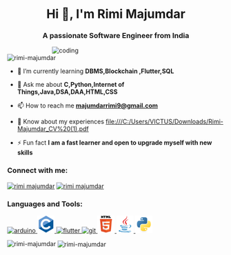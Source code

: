 
<h1 align="center">Hi 👋, I'm Rimi Majumdar</h1>
<h3 align="center">A passionate Software Engineer from India</h3>

<img align = "right" alt="coding" width="400" src="https://camo.githubusercontent.com/b70081ec9c6d16a35bf18610619030bfc810cda3118051cf75ace93700e233c1/68747470733a2f2f63646e2e6472696262626c652e636f6d2f75736572732f313336343032392f73637265656e73686f74732f31363039333236382f6d656469612f36386538326137666234393034363134613930363664366235343063313462322e676966">

<p align="left"> <img src="https://komarev.com/ghpvc/?username=rimi-majumdar&label=Profile%20views&color=0e75b6&style=flat" alt="rimi-majumdar" /> </p>

- 🌱 I’m currently learning **DBMS,Blockchain ,Flutter,SQL**

- 💬 Ask me about **C,Python,Internet of Things,Java,DSA,DAA,HTML,CSS**

- 📫 How to reach me **majumdarrimi9@gmail.com**

- 📄 Know about my experiences [file:///C:/Users/VICTUS/Downloads/Rimi-Majumdar_CV%20(1).pdf](file:///C:/Users/VICTUS/Downloads/Rimi-Majumdar_CV%20(1).pdf)

- ⚡ Fun fact **I am a fast learner and open to upgrade myself with new skills**

<h3 align="left">Connect with me:</h3>
<p align="left">
<a href="https://linkedin.com/in/rimi majumdar" target="blank"><img align="center" src="https://raw.githubusercontent.com/rahuldkjain/github-profile-readme-generator/master/src/images/icons/Social/linked-in-alt.svg" alt="rimi majumdar" height="30" width="40" /></a>
<a href="https://instagram.com/rimi majumdar" target="blank"><img align="center" src="https://raw.githubusercontent.com/rahuldkjain/github-profile-readme-generator/master/src/images/icons/Social/instagram.svg" alt="rimi majumdar" height="30" width="40" /></a>
</p>

<h3 align="left">Languages and Tools:</h3>
<p align="left"> <a href="https://www.arduino.cc/" target="_blank" rel="noreferrer"> <img src="https://cdn.worldvectorlogo.com/logos/arduino-1.svg" alt="arduino" width="40" height="40"/> </a> <a href="https://www.cprogramming.com/" target="_blank" rel="noreferrer"> <img src="https://raw.githubusercontent.com/devicons/devicon/master/icons/c/c-original.svg" alt="c" width="40" height="40"/> </a> <a href="https://flutter.dev" target="_blank" rel="noreferrer"> <img src="https://www.vectorlogo.zone/logos/flutterio/flutterio-icon.svg" alt="flutter" width="40" height="40"/> </a> <a href="https://git-scm.com/" target="_blank" rel="noreferrer"> <img src="https://www.vectorlogo.zone/logos/git-scm/git-scm-icon.svg" alt="git" width="40" height="40"/> </a> <a href="https://www.w3.org/html/" target="_blank" rel="noreferrer"> <img src="https://raw.githubusercontent.com/devicons/devicon/master/icons/html5/html5-original-wordmark.svg" alt="html5" width="40" height="40"/> </a> <a href="https://www.java.com" target="_blank" rel="noreferrer"> <img src="https://raw.githubusercontent.com/devicons/devicon/master/icons/java/java-original.svg" alt="java" width="40" height="40"/> </a> <a href="https://www.python.org" target="_blank" rel="noreferrer"> <img src="https://raw.githubusercontent.com/devicons/devicon/master/icons/python/python-original.svg" alt="python" width="40" height="40"/> </a> </p>

<p><img align="left" src="https://github-readme-stats.vercel.app/api/top-langs?username=rimi-majumdar&show_icons=true&locale=en&layout=compact" alt="rimi-majumdar" /></p>

<p>&nbsp;<img align="center" src="https://github-readme-stats.vercel.app/api?username=rimi-majumdar&show_icons=true&locale=en" alt="rimi-majumdar" /></p>
